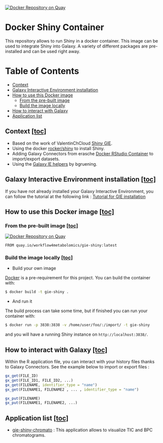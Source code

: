 [![Docker Repository on Quay](https://quay.io/repository/workflow4metabolomics/gie-shiny/status "Docker Repository on Quay")](https://quay.io/repository/workflow4metabolomics/gie-shiny)

# Docker Shiny Container

This repository allows to run Shiny in a docker container. This image can be used to integrate Shiny into Galaxy.
A variety of different packages are pre-installed and can be used right away.

# Table of Contents <a name="toc" />
- [Context](#Context)
- [Galaxy Interactive Environment installation](#galaxy-interactive-environment-installation)
- [How to use this Docker image](#how-to-use-this-docker-image)
  - [From the pre-built image](#from-the-pre-built-image)
  - [Build the image locally](#build-the-image-locally)
- [How to interact with Galaxy](#how-to-interact-with-galaxy)
- [Application list](#application-list)

## Context [[toc]](#toc)

* Based on the work of ValentinChCloud [Shiny GIE](https://github.com/ValentinChCloud/shiny-GIE).
* Using the docker [rocker/shiny](https://github.com/rocker-org/shiny) to install Shiny.
* Adding Galaxy Connectors from erasche [Docker RStudio Container](https://github.com/erasche/docker-rstudio-notebook) to import/export datasets.
* Using the [Galaxy IE helpers](https://github.com/bgruening/galaxy_ie_helpers) by bgruening.


## Galaxy Interactive Environment installation [[toc]](#toc)
 
 If you have not already installed your Galaxy Interactive Environment, you can follow the tutorial at the following link : [Tutorial for GIE installation](https://github.com/RomainDallet/Shiny_GIE_installation)


## How to use this Docker image [[toc]](#toc)

### From the pre-built image [[toc]](#toc)

[![Docker Repository on Quay](https://quay.io/repository/workflow4metabolomics/gie-shiny/status "Docker Repository on Quay")](https://quay.io/repository/workflow4metabolomics/gie-shiny)

```
FROM quay.io/workflow4metabolomics/gie-shiny:latest
```


### Build the image locally [[toc]](#toc)

* Build your own image

 [Docker](https://www.docker.com) is a pre-requirement for this project. You can build the container with:
 ```bash
 $ docker build -t gie-shiny .
 ```

 * And run it
 
 The build process can take some time, but if finished you can run your container with:
 ```bash
 $ docker run -p 3838:3838 -v /home/user/foo/:/import/ -t gie-shiny
 ```
 and you will have a running Shiny instance on ``http://localhost:3838/``.
 
 
 ## How to interact with Galaxy [[toc]](#toc)

Within the R application file, you can interact with your history files thanks to Galaxy Connectors. See the example below to import or export files :

```R
gx_get(FILE_ID)
gx_get(FILE_ID1, FILE_ID2, ...)
gx_get(FILENAME, identifier_type = "name")
gx_get(FILENAME1, FILENAME2 , ... , identifier_type = "name")

gx_put(FILENAME)
gx_put(FILENAME1, FILENAME2, ...)
```

 
 ## Application list [[toc]](#toc)
 
 * [gie-shiny-chromato](https://github.com/workflow4metabolomics/gie-shiny-chromato) : This application allows to visualize TIC and BPC chromatograms. 
